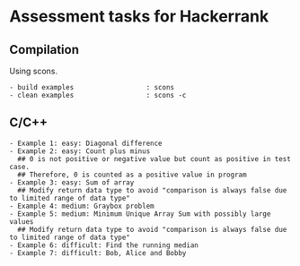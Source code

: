 # Assessment tasks for Hackerrank

## Compilation

 Using scons.

    - build examples                  : scons
    - clean examples                  : scons -c

## C/C++

    - Example 1: easy: Diagonal difference
    - Example 2: easy: Count plus minus
      ## 0 is not positive or negative value but count as positive in test case.
      ## Therefore, 0 is counted as a positive value in program
    - Example 3: easy: Sum of array
      ## Modify return data type to avoid "comparison is always false due to limited range of data type"
    - Example 4: medium: Graybox problem
    - Example 5: medium: Minimum Unique Array Sum with possibly large values
      ## Modify return data type to avoid "comparison is always false due to limited range of data type"
    - Example 6: difficult: Find the running median
    - Example 7: difficult: Bob, Alice and Bobby
